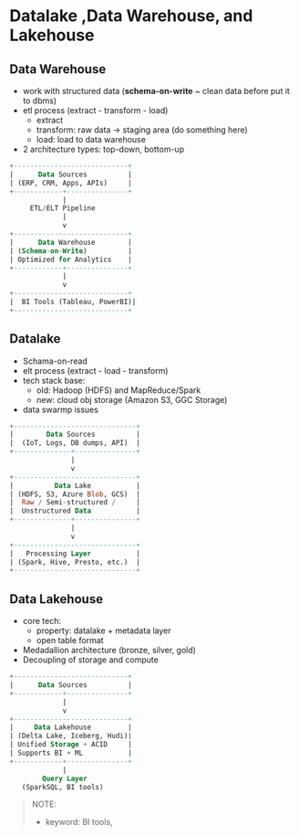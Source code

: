 # Datalake ,Data Warehouse, and Lakehouse

## Data Warehouse

- work with structured data (**schema-on-write** ~ clean data before put it to dbms) 
- etl process (extract - transform - load)
  - extract
  - transform: raw data -> staging area (do something here)
  - load: load to data warehouse 
- 2 architecture types: top-down, bottom-up
```sql
+----------------------------+
|      Data Sources          |
| (ERP, CRM, Apps, APIs)     |
+------------+---------------+
             |
     ETL/ELT Pipeline
             |
             v
+----------------------------+
|      Data Warehouse        |
| (Schema-on-Write)          |
| Optimized for Analytics    |
+------------+---------------+
             |
             v
+----------------------------+
|  BI Tools (Tableau, PowerBI)|
+----------------------------+
```

## Datalake

- Schama-on-read
- elt process (extract - load - transform)
- tech stack base: 
  - old: Hadoop (HDFS) and MapReduce/Spark
  - new: cloud obj storage (Amazon S3, GGC Storage)
- data swarmp issues

```sql
+------------------------------+
|        Data Sources          |
|  (IoT, Logs, DB dumps, API)  |
+--------------+---------------+
               |
               v
+------------------------------+
|          Data Lake           |
| (HDFS, S3, Azure Blob, GCS)  |
|  Raw / Semi-structured /     |
|  Unstructured Data           |
+--------------+---------------+
               |
               v
+------------------------------+
|   Processing Layer           |
| (Spark, Hive, Presto, etc.)  |
+------------------------------+
```

## Data Lakehouse

- core tech: 
  - property: datalake + metadata layer
  - open table format 
- Medadallion architecture (bronze, silver, gold)
- Decoupling of storage and compute 

```sql
+----------------------------+
|      Data Sources          |
+------------+---------------+
             |
             v
+----------------------------+
|     Data Lakehouse         |
| (Delta Lake, Iceberg, Hudi)|
| Unified Storage + ACID     |
| Supports BI + ML           |
+------------+---------------+
             |
        Query Layer
   (SparkSQL, BI tools)
```

> NOTE:
> + keyword: BI tools, 
